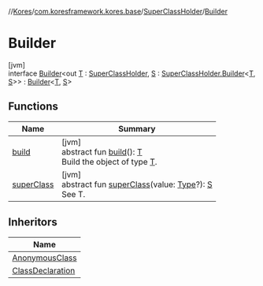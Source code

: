 //[Kores](../../../../index.md)/[com.koresframework.kores.base](../../index.md)/[SuperClassHolder](../index.md)/[Builder](index.md)

# Builder

[jvm]\
interface [Builder](index.md)<out [T](index.md) : [SuperClassHolder](../index.md), [S](index.md) : [SuperClassHolder.Builder](index.md)<[T](index.md), [S](index.md)>> : [Builder](../../../com.koresframework.kores.builder/-builder/index.md)<[T](index.md), [S](index.md)>

## Functions

| Name | Summary |
|---|---|
| [build](../../../com.koresframework.kores.builder/-builder/build.md) | [jvm]<br>abstract fun [build](../../../com.koresframework.kores.builder/-builder/build.md)(): [T](index.md)<br>Build the object of type [T](../../../com.koresframework.kores.builder/-builder/index.md). |
| [superClass](super-class.md) | [jvm]<br>abstract fun [superClass](super-class.md)(value: [Type](https://docs.oracle.com/javase/8/docs/api/java/lang/reflect/Type.html)?): [S](index.md)<br>See T. |

## Inheritors

| Name |
|---|
| [AnonymousClass](../../-anonymous-class/-builder/index.md) |
| [ClassDeclaration](../../-class-declaration/-builder/index.md) |
